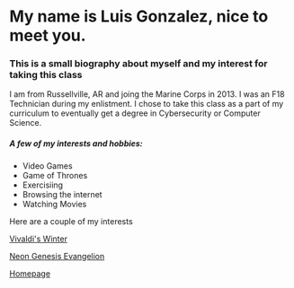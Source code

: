 # My name is Luis Gonzalez, nice to meet you.
### This is a small biography about myself and my interest for taking this class
I am from Russellville, AR and joing the Marine Corps in 2013. I was an F18 Technician during my enlistment.
I chose to take this class as a part of my curriculum to eventually get a degree in Cybersecurity or Computer Science.  
##### A few of my interests and hobbies:
  + Video Games
  + Game of Thrones
  + Exercisiing
  + Browsing the internet
  + Watching Movies

Here are a couple of my interests

[Vivaldi's Winter](https://youtu.be/ZPdk5GaIDjo)

[Neon Genesis Evangelion](https://en.wikipedia.org/wiki/Neon_Genesis_Evangelion)

[Homepage](https://lgonzalez68.github.io)
